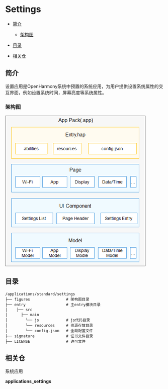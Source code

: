 # Settings<a name="ZH-CN_TOPIC_0000001103421572"></a>

-   [简介](#section11660541593)
    -   [架构图](#section48896451454)

-   [目录](#section161941989596)
-   [相关仓](#section1371113476307)

## 简介<a name="section11660541593"></a>

设置应用是OpenHarmony系统中预置的系统应用，为用户提供设置系统属性的交互界面，例如设置系统时间，屏幕亮度等系统属性。

### 架构图<a name="section48896451454"></a>

![](figures/zh-cn_image_0000001153225717.png)

## 目录<a name="section161941989596"></a>

```
/applications/standard/settings
├── figures                # 架构图目录
├── entry                  # 主entry模块目录
│    ├── src
│      ├── main
│        └── js            # js代码目录
│        └── resources     # 资源存放目录
│        └── config.json   # 全局配置文件
├── signature              # 证书文件目录
├── LICENSE                # 许可文件
```

## 相关仓<a name="section1371113476307"></a>

系统应用

**applications\_settings**

